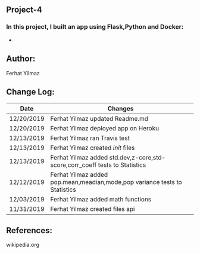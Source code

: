 ## Project-4
  
### In this project, I built an app using Flask,Python and Docker:
* 
## Author:  
 Ferhat Yilmaz   
 
## Change Log:
|  Date  | Changes  |  
|---|---|
|  12/20/2019 | Ferhat Yilmaz updated Readme.md|
|  12/20/2019 | Ferhat Yilmaz deployed app on Heroku|
|  12/13/2019 | Ferhat Yilmaz ran Travis test|
|  12/13/2019 | Ferhat Yilmaz created _init_ files|
|  12/13/2019 | Ferhat Yilmaz added std.dev,z-core,std-score,corr_coeff tests to Statistics|
|  12/12/2019 | Ferhat Yilmaz added pop.mean,meadian,mode,pop variance tests to Statistics|
|  12/03/2019 | Ferhat Yilmaz added math functions|
|  11/31/2019 | Ferhat Yilmaz created files api|

   
 ## References:  
 wikipedia.org  
